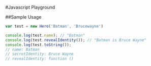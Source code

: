 #Javascript Playground

##Sample Usage
```javascript
var test = new Hero('Batman', 'Brucewayne')

console.log(test.name); // "Batman"
console.log(test.revealIdentity()); // "Batman is Bruce Wayne"
console.log(test.toString()); 
// name: Batman
// secretIdentity: Bruce Wayne
// revealIdentity: function ()
```